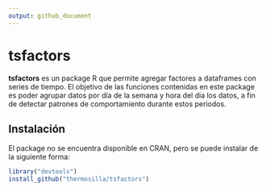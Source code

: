 ```yaml
---
output: github_document
---
```


# tsfactors

**tsfactors** es un package R que permite agregar factores a dataframes con series de tiempo.
El objetivo de las funciones contenidas en este package es poder agrupar datos por día de la semana
y hora del dia los datos, a fin de detectar patrones de comportamiento durante estos periodos.

## Instalación

El package no se encuentra disponible en CRAN, pero se puede instalar de la siguiente forma:


```r
library("devtools")
install_github("thermosilla/tsfactors")
```


